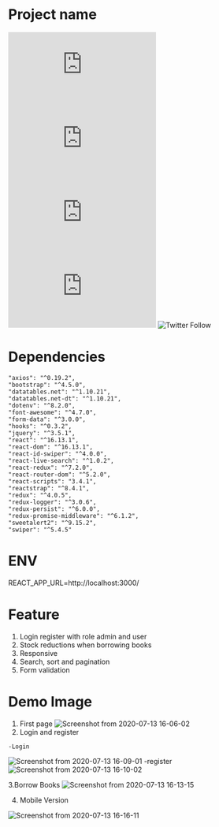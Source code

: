 # Project name

<!--- These are examples. See https://shields.io for others or to customize this set of shields. You might want to include dependencies, project status and licence info here --->
![GitHub repo size](https://img.shields.io/github/repo-size/scottydocs/README-template.md)
![GitHub contributors](https://img.shields.io/github/contributors/scottydocs/README-template.md)
![GitHub stars](https://img.shields.io/github/stars/scottydocs/README-template.md?style=social)
![GitHub forks](https://img.shields.io/github/forks/scottydocs/README-template.md?style=social)
![Twitter Follow](https://img.shields.io/twitter/follow/scottydocs?style=social)


# Dependencies
    "axios": "^0.19.2",
    "bootstrap": "^4.5.0",
    "datatables.net": "^1.10.21",
    "datatables.net-dt": "^1.10.21",
    "dotenv": "^8.2.0",
    "font-awesome": "^4.7.0",
    "form-data": "^3.0.0",
    "hooks": "^0.3.2",
    "jquery": "^3.5.1",
    "react": "^16.13.1",
    "react-dom": "^16.13.1",
    "react-id-swiper": "^4.0.0",
    "react-live-search": "^1.0.2",
    "react-redux": "^7.2.0",
    "react-router-dom": "^5.2.0",
    "react-scripts": "3.4.1",
    "reactstrap": "^8.4.1",
    "redux": "^4.0.5",
    "redux-logger": "^3.0.6",
    "redux-persist": "^6.0.0",
    "redux-promise-middleware": "^6.1.2",
    "sweetalert2": "^9.15.2",
    "swiper": "^5.4.5"

# ENV
REACT_APP_URL=http://localhost:3000/

# Feature
 1. Login register with role admin and user
 2. Stock reductions when borrowing books
 3. Responsive
 4. Search, sort and pagination
 5. Form validation
 
 # Demo Image
   1. First page
   ![Screenshot from 2020-07-13 16-06-02](https://user-images.githubusercontent.com/63132957/87286393-05cbf000-c523-11ea-84cb-633c6c464ea8.png)
   2. Login and register
   
    -Login    
   ![Screenshot from 2020-07-13 16-09-01](https://user-images.githubusercontent.com/63132957/87286555-32800780-c523-11ea-85f0-75ec1d2b33b5.png)
   -register
   ![Screenshot from 2020-07-13 16-10-02](https://user-images.githubusercontent.com/63132957/87286674-580d1100-c523-11ea-8ec1-6d9dc914235f.png)
   
   3.Borrow Books
   ![Screenshot from 2020-07-13 16-13-15](https://user-images.githubusercontent.com/63132957/87287057-d7024980-c523-11ea-99f8-789c8e9acdc5.png)
   
   4. Mobile Version
   
   ![Screenshot from 2020-07-13 16-16-11](https://user-images.githubusercontent.com/63132957/87287365-382a1d00-c524-11ea-9e86-48c488c46d70.png)
    
